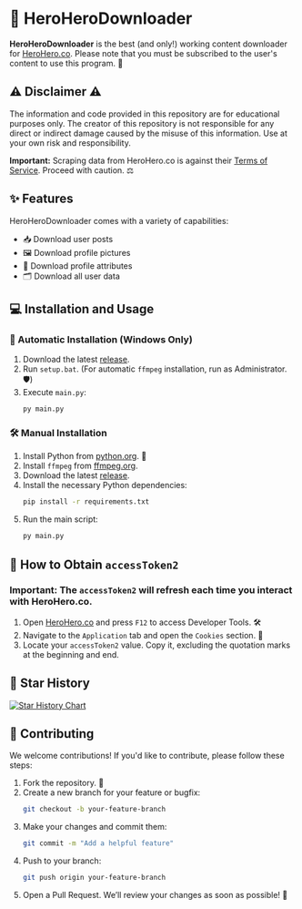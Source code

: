# 🚀 HeroHeroDownloader

**HeroHeroDownloader** is the best (and only!) working content downloader for [HeroHero.co](https://herohero.co). Please note that you must be subscribed to the user's content to use this program. 🔑

## ⚠️ Disclaimer ⚠️

The information and code provided in this repository are for educational purposes only. The creator of this repository is not responsible for any direct or indirect damage caused by the misuse of this information. Use at your own risk and responsibility.

**Important:** Scraping data from HeroHero.co is against their [Terms of Service](https://static.herohero.co/docs/legal/terms-en.pdf). Proceed with caution. ⚖️

## ✨ Features

HeroHeroDownloader comes with a variety of capabilities:

- 📥 Download user posts
- 🖼️ Download profile pictures
- 📝 Download profile attributes
- 🗂️ Download all user data

## 💻 Installation and Usage

### 🔄 Automatic Installation (Windows Only)

1. Download the latest [release](https://github.com/jasomtubratu/HeroHeroDownloader/releases).
2. Run `setup.bat`. (For automatic `ffmpeg` installation, run as Administrator. 🛡️)
3. Execute `main.py`:
    ```sh
    py main.py
    ```

### 🛠️ Manual Installation

1. Install Python from [python.org](https://www.python.org/). 🐍
2. Install `ffmpeg` from [ffmpeg.org](https://ffmpeg.org/).
3. Download the latest [release](https://github.com/jasomtubratu/HeroHeroDownloader/releases).
4. Install the necessary Python dependencies:
    ```sh
    pip install -r requirements.txt
    ```
5. Run the main script:
    ```sh
    py main.py
    ```

## 🔑 How to Obtain `accessToken2`

### Important: The `accessToken2` will refresh each time you interact with HeroHero.co.

1. Open [HeroHero.co](https://herohero.co) and press `F12` to access Developer Tools. 🛠️
2. Navigate to the `Application` tab and open the `Cookies` section. 🍪
3. Locate your `accessToken2` value. Copy it, excluding the quotation marks at the beginning and end.

## 🌟 Star History

[![Star History Chart](https://api.star-history.com/svg?repos=jasomtubratu/HeroHeroDownloader&type=Date)](https://star-history.com/#jasomtubratu/HeroHeroDownloader&Date)

## 🤝 Contributing

We welcome contributions! If you'd like to contribute, please follow these steps:

1. Fork the repository. 🍴
2. Create a new branch for your feature or bugfix:
    ```sh
    git checkout -b your-feature-branch
    ```
3. Make your changes and commit them:
    ```sh
    git commit -m "Add a helpful feature"
    ```
4. Push to your branch:
    ```sh
    git push origin your-feature-branch
    ```
5. Open a Pull Request. We’ll review your changes as soon as possible! 🚀
